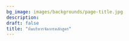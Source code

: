 ```yaml
---
bg_image: images/backgrounds/page-title.jpg
description: 
draft: false
title: "ทีมบริหารจัดการหลักสูตร"
---
```

